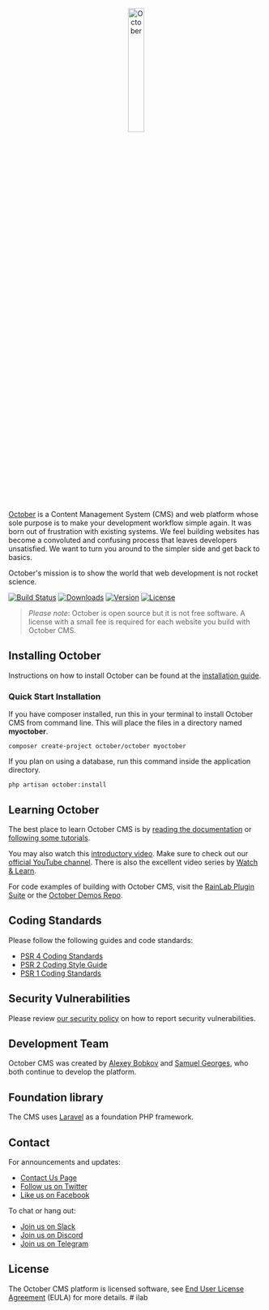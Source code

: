 <p align="center">
    <img src="https://github.com/octobercms/october/blob/develop/themes/demo/assets/images/favicon.png?raw=true" alt="October" width="25%" height="25%" />
</p>

[October](https://octobercms.com) is a Content Management System (CMS) and web platform whose sole purpose is to make your development workflow simple again. It was born out of frustration with existing systems. We feel building websites has become a convoluted and confusing process that leaves developers unsatisfied. We want to turn you around to the simpler side and get back to basics.

October's mission is to show the world that web development is not rocket science.

[![Build Status](https://github.com/octobercms/library/actions/workflows/tests.yml/badge.svg)](https://octobercms.com/)
[![Downloads](https://img.shields.io/packagist/dt/october/rain)](https://docs.octobercms.com/)
[![Version](https://img.shields.io/packagist/v/october/october)](https://octobercms.com/changelog)
[![License](https://poser.pugx.org/october/october/license.svg)](./LICENSE.md)

> *Please note*: October is open source but it is not free software. A license with a small fee is required for each website you build with October CMS.

## Installing October

Instructions on how to install October can be found at the [installation guide](https://docs.octobercms.com/3.x/setup/installation.html).

### Quick Start Installation

If you have composer installed, run this in your terminal to install October CMS from command line. This will place the files in a directory named **myoctober**.

    composer create-project october/october myoctober

If you plan on using a database, run this command inside the application directory.

    php artisan october:install

## Learning October

The best place to learn October CMS is by [reading the documentation](https://docs.octobercms.com) or [following some tutorials](https://octobercms.com/support/articles/tutorials).

You may also watch this [introductory video](https://www.youtube.com/watch?v=yLZTOeOS7wI). Make sure to check out our [official YouTube channel](https://www.youtube.com/c/OctoberCMSOfficial). There is also the excellent video series by [Watch & Learn](https://watch-learn.com/series/making-websites-with-october-cms).

For code examples of building with October CMS, visit the [RainLab Plugin Suite](https://github.com/rainlab) or the [October Demos Repo](https://github.com/octoberdemos).

## Coding Standards

Please follow the following guides and code standards:

* [PSR 4 Coding Standards](https://github.com/php-fig/fig-standards/blob/master/accepted/PSR-4-autoloader.md)
* [PSR 2 Coding Style Guide](https://github.com/php-fig/fig-standards/blob/master/accepted/PSR-2-coding-style-guide.md)
* [PSR 1 Coding Standards](https://github.com/php-fig/fig-standards/blob/master/accepted/PSR-1-basic-coding-standard.md)

## Security Vulnerabilities

Please review [our security policy](https://github.com/octobercms/october/security/policy) on how to report security vulnerabilities.

## Development Team

October CMS was created by [Alexey Bobkov](https://www.linkedin.com/in/alexey-bobkov-232ba02b/) and [Samuel Georges](https://www.linkedin.com/in/samuel-georges-0a964131/), who both continue to develop the platform.

## Foundation library

The CMS uses [Laravel](https://laravel.com) as a foundation PHP framework.

## Contact

For announcements and updates:

* [Contact Us Page](http://octoberdev.test/contact)
* [Follow us on Twitter](https://twitter.com/octobercms)
* [Like us on Facebook](https://facebook.com/octobercms)

To chat or hang out:

* [Join us on Slack](https://join.slack.com/t/octobercms/shared_invite/zt-2f19m689c-VCrBPc2P1dmqAJ_86Y8e_Q)
* [Join us on Discord](https://discord.gg/gEKgwSZ)
* [Join us on Telegram](https://t.me/octoberchat)

## License

The October CMS platform is licensed software, see [End User License Agreement](./LICENSE.md) (EULA) for more details.
#   i l a b  
 